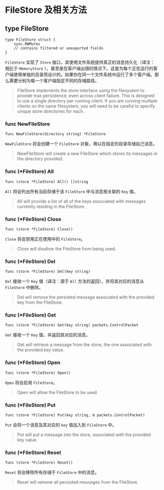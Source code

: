 # FileStore 及相关方法

## type FileStore

```
type FileStore struct {
    sync.RWMutex
    // contains filtered or unexported fields
}
```

`FileStore` 实现了 `Store` 接口，其使用文件系统提供真正的消息持久化（译注：相比于 `MemoryStore` ），甚至是在客户端出错的情况下。这是为每个正在运行的客户端使用单独的目录而设计的。如果你在同一个文件系统中运行了多个客户端，那么需要分别为每一个客户端指定不同的存储路径。

> FileStore implements the store interface using the filesystem to provide true persistence, even across client failure. This is designed to use a single directory per running client. If you are running multiple clients on the same filesystem, you will need to be careful to specify unique store directories for each.

### func NewFileStore

```
func NewFileStore(directory string) *FileStore
```

`NewFileStore` 将会创建一个 `FileStore` 对象，用以在指定的目录存储自己消息。

> NewFileStore will create a new FileStore which stores its messages in the directory provided.

### func \(\*FileStore\) All

```
func (store *FileStore) All() []string
```

`All` 将会列出所有当前存储于该 `FileStore` 中与消息相关联的 `Key` 值。

> All will provide a list of all of the keys associated with messages currently residing in the FileStore.

### func \(\*FileStore\) Close

```
func (store *FileStore) Close()
```

`Close` 将会禁用正在使用中的 `FileStore`。

> Close will disallow the FileStore from being used.

### func \(\*FileStore\) Del

```
func (store *FileStore) Del(key string)
```

`Del` 接收一个 `Key` 值（译注：源于 `All` 方法的返回），并将其对应的消息从 `FileStore` 中删除。

> Del will remove the persisted message associated with the provided key from the FileStore.

### func \(\*FileStore\) Get

```
func (store *FileStore) Get(key string) packets.ControlPacket
```

`Get` 接收一个 `Key` 值，并返回其对应的消息。

> Get will retrieve a message from the store, the one associated with the provided key value.

### func \(\*FileStore\) Open

```
func (store *FileStore) Open()
```

`Open` 将会启用 `FileStore`。

> Open will allow the FileStore to be used.

### func \(\*FileStore\) Put

```
func (store *FileStore) Put(key string, m packets.ControlPacket)
```

`Put` 会将一个消息及其对应的 `key` 值加入到 `FileStore` 中。

> Put will put a message into the store, associated with the provided key value.

### func \(\*FileStore\) Reset

```
func (store *FileStore) Reset()
```

`Reset` 将会移除所有存储于 `FileStore` 中的消息。

> Reset will remove all persisted messages from the FileStore.



